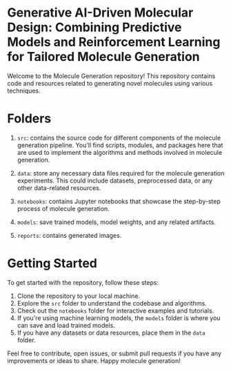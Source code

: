 # Generative AI-Driven Molecular Design: Combining Predictive Models and Reinforcement Learning for Tailored Molecule Generation

Welcome to the Molecule Generation repository! This repository contains code and resources related to generating novel molecules using various techniques.

# Folders
1. `src`: contains the source code for different components of the molecule generation pipeline. You'll find scripts, modules, and packages here that are used to implement the algorithms and methods involved in molecule generation.

2. `data`: store any necessary data files required for the molecule generation experiments. This could include datasets, preprocessed data, or any other data-related resources.

3. `notebooks`: contains Jupyter notebooks that showcase the step-by-step process of molecule generation.

4. `models`: save trained models, model weights, and any related artifacts.

5. `reports`: contains generated images.

# Getting Started
To get started with the repository, follow these steps:

1. Clone the repository to your local machine.
2. Explore the `src` folder to understand the codebase and algorithms.
3. Check out the `notebooks` folder for interactive examples and tutorials.
4. If you're using machine learning models, the `models` folder is where you can save and load trained models.
5. If you have any datasets or data resources, place them in the `data` folder.

Feel free to contribute, open issues, or submit pull requests if you have any improvements or ideas to share. Happy molecule generation!
